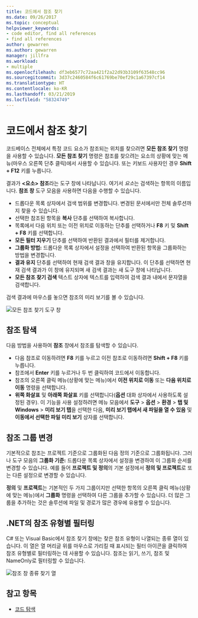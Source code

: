 ```yaml
---
title: 코드에서 참조 찾기
ms.date: 09/26/2017
ms.topic: conceptual
helpviewer_keywords:
- code editor, find all references
- find all references
author: gewarren
ms.author: gewarren
manager: jillfra
ms.workload:
- multiple
ms.openlocfilehash: df3eb6577c72aa421f2a22d93b3109f63548cc96
ms.sourcegitcommit: 3d37c2460584f6c61769be70ef29c1a67397cf14
ms.translationtype: HT
ms.contentlocale: ko-KR
ms.lasthandoff: 03/21/2019
ms.locfileid: "58324749"
---
```

# <a name="find-references-in-your-code"></a>코드에서 참조 찾기

코드베이스 전체에서 특정 코드 요소가 참조되는 위치를 찾으려면 **모든 참조 찾기** 명령을 사용할 수 있습니다. **모든 참조 찾기** 명령은 참조를 찾으려는 요소의 상황에 맞는 메뉴(마우스 오른쪽 단추 클릭)에서 사용할 수 있습니다. 또는 키보드 사용자인 경우 **Shift + F12** 키를 누릅니다.

결과가 **\<요소> 참조**라는 도구 창에 나타납니다. 여기서 *요소*는 검색하는 항목의 이름입니다. **참조 창** 도구 모음을 사용하면 다음을 수행할 수 있습니다.
- 드롭다운 목록 상자에서 검색 범위를 변경합니다. 변경된 문서에서만 전체 솔루션까지 찾을 수 있습니다.
- 선택한 참조된 항목을 **복사** 단추를 선택하여 복사합니다.
- 목록에서 다음 위치 또는 이전 위치로 이동하는 단추를 선택하거나 **F8** 키 및 **Shift + F8** 키를 선택합니다.
- **모든 필터 지우기** 단추를 선택하여 반환된 결과에서 필터를 제거합니다.
- **그룹화 방법:** 드롭다운 목록 상자에서 설정을 선택하여 반환된 항목을 그룹화하는 방법을 변경합니다.
- **결과 유지** 단추를 선택하여 현재 검색 결과 창을 유지합니다. 이 단추를 선택하면 현재 검색 결과가 이 창에 유지되며 새 검색 결과는 새 도구 창에 나타납니다.
- **모든 참조 찾기 검색** 텍스트 상자에 텍스트를 입력하여 검색 결과 내에서 문자열을 검색합니다.

검색 결과에 마우스를 놓으면 참조의 미리 보기를 볼 수 있습니다.

![모든 참조 찾기 도구 창](../ide/media/vside_findallreferences.png)

## <a name="navigate-to-references"></a>참조 탐색
다음 방법을 사용하여 **참조** 창에서 참조를 탐색할 수 있습니다.

- 다음 참조로 이동하려면 **F8** 키를 누르고 이전 참조로 이동하려면 **Shift + F8** 키를 누릅니다.
- 참조에서 **Enter** 키를 누르거나 두 번 클릭하여 코드에서 이동합니다.
- 참조의 오른쪽 클릭 메뉴(상황에 맞는 메뉴)에서 **이전 위치로 이동** 또는 **다음 위치로 이동** 명령을 선택합니다.
- **위쪽 화살표** 및 **아래쪽 화살표** 키를 선택합니다(**옵션** 대화 상자에서 사용하도록 설정된 경우). 이 기능을 사용 설정하려면 메뉴 모음에서 **도구** > **옵션** > **환경** > **탭 및 Windows** > **미리 보기 탭**을 선택한 다음, **미리 보기 탭에서 새 파일을 열 수 있음** 및 **이동에서 선택한 파일 미리 보기** 상자를 선택합니다.

## <a name="change-reference-groupings"></a>참조 그룹 변경
기본적으로 참조는 프로젝트 기준으로 그룹화된 다음 정의 기준으로 그룹화됩니다. 그러나 도구 모음의 **그룹화 기준:** 드롭다운 목록 상자에서 설정을 변경하여 이 그룹화 순서를 변경할 수 있습니다. 예를 들어 **프로젝트 및 정의**의 기본 설정에서 **정의 및 프로젝트**로 또는 다른 설정으로 변경할 수 있습니다.

**정의** 및 **프로젝트**는 기본적인 두 가지 그룹이지만 선택한 항목의 오른쪽 클릭 메뉴(상황에 맞는 메뉴)에서 **그룹화** 명령을 선택하여 다른 그룹을 추가할 수 있습니다. 더 많은 그룹을 추가하는 것은 솔루션에 파일 및 경로가 많은 경우에 유용할 수 있습니다.

## <a name="filter-by-reference-type-in-net"></a>.NET의 참조 유형별 필터링
C# 또는 Visual Basic에서 참조 찾기 창에는 찾은 참조 유형이 나열되는 종류 열이 있습니다. 이 열은 열 머리글 위를 마우스로 가리킬 때 표시되는 필터 아이콘을 클릭하여 참조 유형별로 필터링하는 데 사용할 수 있습니다. 참조는 읽기, 쓰기, 참조 및 NameOnly로 필터링할 수 있습니다.

![참조 창 종류 찾기 열 ](../ide/media/vside_findallreferencesKind.png)

## <a name="see-also"></a>참고 항목

- [코드 탐색](../ide/navigating-code.md)
